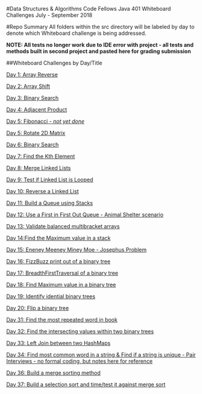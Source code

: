 #Data Structures & Algorithms
Code Fellows Java 401 Whiteboard Challenges
July - September 2018

#Repo Summary
All folders within the src directory will be labeled by day to denote which Whiteboard challenge is being addressed.

**NOTE: All tests no longer work due to IDE error with project - all tests and methods built in second project and 
pasted here for grading submission**

##Whiteboard Challenges by Day/Title

[Day 1: Array Reverse](src/D01_ArrayReverse)

[Day 2: Array Shift](/https://github.com/FavoredFortune/data-structures-and-algorithms/tree/master/src/D02_ArrayShift)

[Day 3: Binary Search](/https://github.com/FavoredFortune/data-structures-and-algorithms/tree/master/src/D03_BinarySearch)

[Day 4: Adjacent Product](/https://github.com/FavoredFortune/data-structures-and-algorithms/tree/master/src/D04_AdjecentProduct)

[Day 5: Fibonacci - _not yet done_](/https://github.com/FavoredFortune/data-structures-and-algorithms/tree/master/src/D05_Fibonacci)

[Day 5: Rotate 2D Matrix](/https://github.com/FavoredFortune/data-structures-and-algorithms/tree/master/src/D05_Matrix)

[Day 6: Binary Search](/https://github.com/FavoredFortune/data-structures-and-algorithms/tree/master/src/D06_Insertions)

[Day 7: Find the Kth Element](/https://github.com/FavoredFortune/data-structures-and-algorithms/tree/master/src/D07_KthElement)

[Day 8: Merge Linked Lists](/https://github.com/FavoredFortune/data-structures-and-algorithms/tree/master/src/D08_MergeLinkedLists)

[Day 9: Test if Linked List is Looped](/https://github.com/FavoredFortune/data-structures-and-algorithms/tree/master/src/D09_HasLoop)

[Day 10: Reverse a Linked List](//https://github.com/FavoredFortune/data-structures-and-algorithms/tree/master/src/D10_Reverse)

[Day 11: Build a Queue using Stacks](/https://github.com/FavoredFortune/data-structures-and-algorithms/tree/master/src/D11_Queue_with_Stacks)

[Day 12: Use a First in First Out Queue - Animal Shelter scenario](/https://github.com/FavoredFortune/data-structures-and-algorithms/tree/master/src/D12_FIFOAnimalShelter)

[Day 13: Validate balanced multibracket arrays](/https://github.com/FavoredFortune/data-structures-and-algorithms/tree/master/src/D13_MultiBracketValidation)

[Day 14:Find the Maximum value in a stack](/https://github.com/FavoredFortune/data-structures-and-algorithms/tree/master/src/D14_Stack_Max)

[Day 15: Eneney Meeney Miney Moe - Josephus Problem](/https://github.com/FavoredFortune/data-structures-and-algorithms/tree/master/src/D15_Eeney_Meeney_Miney_Moe)

[Day 16: FizzBuzz print out of a binary tree](/https://github.com/FavoredFortune/data-structures-and-algorithms/tree/master/src/D16_FizzBuzzTree)

[Day 17: BreadthFirstTraversal of a binary tree](/https://github.com/FavoredFortune/data-structures-and-algorithms/tree/master/src/D17_BreadthFirstTraversal)

[Day 18: Find Maximum value in a binary tree](/https://github.com/FavoredFortune/data-structures-and-algorithms/tree/master/src/D18_FindMaxValueBinaryTree)

[Day 19: Identify idential binary trees](/https://github.com/FavoredFortune/data-structures-and-algorithms/tree/master/src/D19_IsIdential)

[Day 20: Flip a binary tree](/https://github.com/FavoredFortune/data-structures-and-algorithms/tree/master/src/D20_FlipTree)

[Day 31: Find the most repeated word in book](/https://github.com/FavoredFortune/data-structures-and-algorithms/tree/master/src/D31_RepeatedWord)

[Day 32: Find the intersecting values within two binary trees](/https://github.com/FavoredFortune/data-structures-and-algorithms/tree/master/src/D32_TreeIntersection)

[Day 33: Left Join between two HashMaps](/https://github.com/FavoredFortune/data-structures-and-algorithms/tree/master/src/D33_LeftJoin)

[Day 34: Find most common word in a string & Find if a string is unique - Pair Interviews - no formal coding, but 
notes here for reference](/https://github.com/FavoredFortune/data-structures-and-algorithms/tree/master/src/D34_Interviews)

[Day 36: Build a merge sorting method](/https://github.com/FavoredFortune/data-structures-and-algorithms/tree/master/src/D36_MergeSort)

[Day 37: Build a selection sort and time/test it against merge sort](/https://github.com/FavoredFortune/data-structures-and-algorithms/tree/master/src/D37_SortTest)
